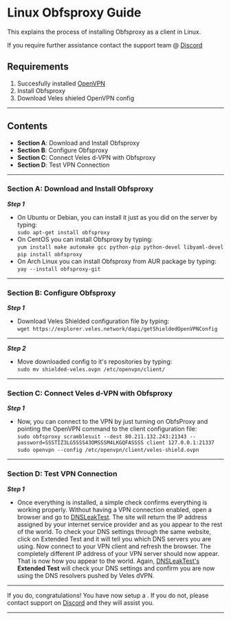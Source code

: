 
# Linux Obfsproxy Guide
This explains the process of installing Obfsproxy as a client in Linux.

If you require further assistance contact the support team @ [Discord](https://discord.gg/P528fGg)

## Requirements
1) Succesfully installed [OpenVPN](http://)
2) Install Obfsproxy
3) Download Veles shieled OpenVPN config
***

## Contents
* **Section A**: Download and Install Obfsproxy
* **Section B**: Configure Obfsproxy
* **Section C**: Connect Veles d-VPN with Obfsproxy
* **Section D**: Test VPN Connection
***

### Section A: Download and Install Obfsproxy

***Step 1***
* On Ubuntu or Debian, you can install it just as you did on the server by typing:  
`sudo apt-get install obfsproxy`  
* On CentOS you can install Obfsproxy by typing:  
`yum install make automake gcc python-pip python-devel libyaml-devel`  
`pip install obfsproxy`    
* On Arch Linux you can install Obfsproxy from AUR package by typing:    
`yay --install obfsproxy-git` 
***

### Section B: Configure Obfsproxy

***Step 1***
* Download Veles Shielded configuration file by typing:    
`wget https://explorer.veles.network/dapi/getShieldedOpenVPNConfig`  
***
  
***Step 2***
* Move downloaded config to it's repositories by typing:    
`sudo mv shielded-veles.ovpn /etc/openvpn/client/`
***

### Section C: Connect Veles d-VPN with Obfsproxy
***Step 1***
* Now, you can connect to the VPN by just turning on ObfsProxy and pointing the OpenVPN command to the client configuration file:  
`sudo obfsproxy scramblesuit --dest 80.211.132.243:21343 --password=SSSTIZ3LG5SSS43OMSSSM4LKGQFASSSS client 127.0.0.1:21337`    
`sudo openvpn --config /etc/openvpn/client/veles-shield.ovpn`
***

### Section D: Test VPN Connection

***Step 1***
* Once everything is installed, a simple check confirms everything is working properly. Without having a VPN connection enabled, open a browser and go to [DNSLeakTest](https://www.dnsleaktest.com/).
The site will return the IP address assigned by your internet service provider and as you appear to the rest of the world. To check your DNS settings through the same website, click on Extended Test and it will tell you which DNS servers you are using.
Now connect to your VPN client and refresh the browser. The completely different IP address of your VPN server should now appear. That is now how you appear to the world. Again, [DNSLeakTest's](https://www.dnsleaktest.com/) **Extended Test** will check your DNS settings and confirm you are now using the DNS resolvers pushed by Veles dVPN.
***

If you do, congratulations! You have now setup a . If you do not, please contact support on [Discord](https://discord.gg/P528fGg) and they will assist you.  
***
